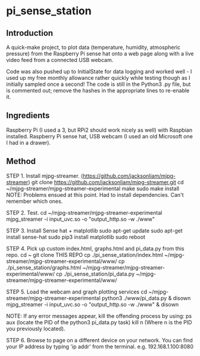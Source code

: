 # pi_sense_station

Introduction
------------
A quick-make project, to plot data (temperature, humidity, atmospheric pressure) from the Raspberry Pi sense hat onto a web page along with a live video feed from a connected USB webcam. 

Code was also pushed up to InitialState for data logging and worked well - I used up my free monthly allowance rather quickly while testing though as I initially sampled once a second! The code is still in the Python3 .py file, but is commented out; remove the hashes in the appropriate lines to re-enable it.

Ingredients
-----------
Raspberry Pi (I used a 3, but RPi2 should work nicely as well) with Raspbian installed.
Raspberry Pi sense hat,
USB webcam (I used an old Microsoft one I had in a drawer).

Method
------
STEP 1. Install mjpg-streamer. (https://github.com/jacksonliam/mjpg-streamer)
git clone https://github.com/jacksonliam/mjpg-streamer.git
cd ~/mjpg-streamer/mjpg-streamer-experimental
make
sudo make install
NOTE: Problems ensued at this point. Had to install dependencies. Can't remember which ones.

STEP 2. Test.
cd ~/mjpg-streamer/mjpg-streamer-experimental
mjpg_streamer -i input_uvc.so -o "output_http.so -w ./www"

STEP 3. Install Sense hat +  matplotlib
sudo apt-get update
sudo apt-get install sense-hat
sudo pip3 install matplotlib
sudo reboot

STEP 4. Pick up custom index.html, graphs.html and pi_data.py from this repo.
cd ~
git clone THIS REPO
cp ./pi_sense_station/index.html ~/mjpg-streamer/mjpg-streamer-experimental/www/
cp ./pi_sense_station/graphs.html ~/mjpg-streamer/mjpg-streamer-experimental/www/
cp ./pi_sense_station/pi_data.py ~/mjpg-streamer/mjpg-streamer-experimental/www/

STEP 5. Load the webcam and graph plotting services
cd ~/mjpg-streamer/mjpg-streamer-experimental
python3 ./www/pi_data.py & disown
mjpg_streamer -i input_uvc.so -o "output_http.so -w ./www" & disown

NOTE: If any error messages appear, kill the offending process by using:
ps aux    (locate the PID of the python3 pi_data.py task)
kill n    (Where n is the PID you previously located).

STEP 6. Browse to page on a different device on your network.
You can find your IP address by typing 'ip addr' from the terminal.
e.g. 192.168.1.100:8080
